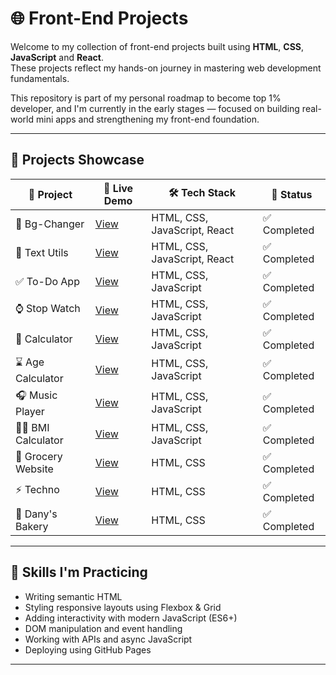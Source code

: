 # 🌐 Front-End Projects

Welcome to my collection of front-end projects built using **HTML**, **CSS**, **JavaScript** and **React**.  
These projects reflect my hands-on journey in mastering web development fundamentals.

This repository is part of my personal roadmap to become top 1% developer, and I'm currently in the early stages — focused on building real-world mini apps and strengthening my front-end foundation.

---

## 🚀 Projects Showcase

| 📁 Project | 🔗 Live Demo | 🛠️ Tech Stack | 📌 Status |
|------------|---------------|----------------|------------|
| 💭 Bg-Changer | [View](https://YuvrajTayal1202.github.io/Front-End-Projects/projects/BgChanger/) | HTML, CSS, JavaScript, React | ✅ Completed |
| 📄 Text Utils | [View](https://YuvrajTayal1202.github.io/Front-End-Projects/projects/text-utils/) | HTML, CSS, JavaScript, React | ✅ Completed |
| ✅ To-Do App | [View](https://YuvrajTayal1202.github.io/Front-End-Projects/projects/To-Do-list/) | HTML, CSS, JavaScript | ✅ Completed |
| ⌚ Stop Watch | [View](https://YuvrajTayal1202.github.io/Front-End-Projects/projects/Stop-Watch/) | HTML, CSS, JavaScript | ✅ Completed |
| 📱 Calculator | [View](https://YuvrajTayal1202.github.io/Front-End-Projects/projects/calculator/) | HTML, CSS, JavaScript | ✅ Completed |
| ⌛ Age Calculator | [View](https://YuvrajTayal1202.github.io/Front-End-Projects/projects/age_cal/) | HTML, CSS, JavaScript | ✅ Completed |
| 🎧 Music Player | [View](https://YuvrajTayal1202.github.io/Front-End-Projects/projects/Music-Player/) | HTML, CSS, JavaScript | ✅ Completed |
| 🧑‍⚕️ BMI Calculator | [View](https://YuvrajTayal1202.github.io/Front-End-Projects/projects/BMI-Calculator/02_BMI_calculator.html) | HTML, CSS, JavaScript | ✅ Completed |
| 🧃 Grocery Website | [View](https://YuvrajTayal1202.github.io/Front-End-Projects/projects/Grocery) | HTML, CSS | ✅ Completed |
| ⚡ Techno | [View](https://YuvrajTayal1202.github.io/Front-End-Projects/projects/techno/index.html) | HTML, CSS | ✅ Completed |
| 🧁 Dany's Bakery | [View](https://YuvrajTayal1202.github.io/Front-End-Projects/projects/dany/index.html) | HTML, CSS| ✅ Completed |

---

## 🧠 Skills I'm Practicing

- Writing semantic HTML
- Styling responsive layouts using Flexbox & Grid
- Adding interactivity with modern JavaScript (ES6+)
- DOM manipulation and event handling
- Working with APIs and async JavaScript
- Deploying using GitHub Pages

---



